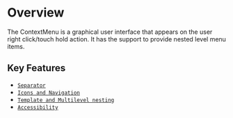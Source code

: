 # Overview

The ContextMenu is a graphical user interface that appears on the user right click/touch hold action. It has the support to provide nested level menu items.

## Key Features

* [`Separator`](./es5-getting-started#rendering-items-with-separator)
* [`Icons and Navigation`](./icons-and-navigation#icons-and-navigation)
* [`Template and Multilevel nesting`](./template-and-multilevel-nesting)
* [`Accessibility`](./accessibility#accessibility)

